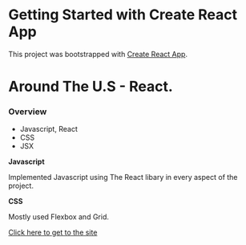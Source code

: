 # Getting Started with Create React App

This project was bootstrapped with [Create React App](https://github.com/facebook/create-react-app).

# Around The U.S - React.

### Overview

- Javascript, React
- CSS
- JSX

**Javascript**

Implemented Javascript using The React libary in every aspect of the project.

**CSS**

Mostly used Flexbox and Grid.

[Click here to get to the site](https://tomerirony.github.io/around-react/)

